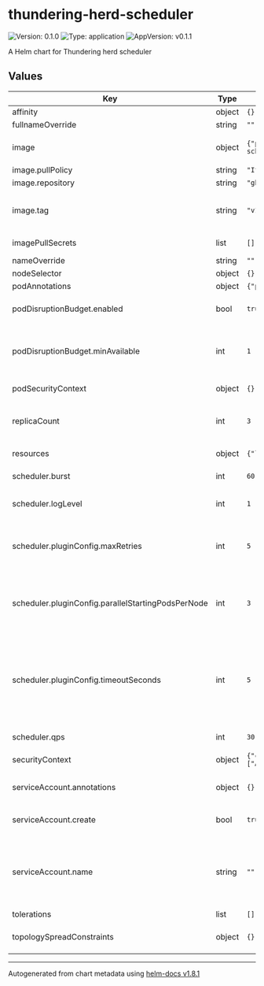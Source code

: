 # thundering-herd-scheduler

![Version: 0.1.0](https://img.shields.io/badge/Version-0.1.0-informational?style=flat-square) ![Type: application](https://img.shields.io/badge/Type-application-informational?style=flat-square) ![AppVersion: v0.1.1](https://img.shields.io/badge/AppVersion-v0.1.1-informational?style=flat-square)

A Helm chart for Thundering herd scheduler

## Values

| Key | Type | Default                                                                                                                   | Description |
|-----|------|---------------------------------------------------------------------------------------------------------------------------|-------------|
| affinity | object | `{}`                                                                                                                      | Afinity for pods |
| fullnameOverride | string | `""`                                                                                                                      | Full name override |
| image | object | `{"pullPolicy":"IfNotPresent","repository":"ghcr.io/dbschenker/thundering-herd-scheduler","tag":"v1.29-0"}`               | Thundering-herd-scheduler container image settings |
| image.pullPolicy | string | `"IfNotPresent"`                                                                                                          | Image pull policy |
| image.repository | string | `"ghcr.io/dbschenker/thundering-herd-scheduler"`                                                                          | Registry address |
| image.tag | string | `"v1.29-0"`                                                                                                               | Image tag. Overrides the image tag whose default is the chart appVersion. |
| imagePullSecrets | list | `[]`                                                                                                                      | Map with names of image pull secrets |
| nameOverride | string | `""`                                                                                                                      | Name override |
| nodeSelector | object | `{}`                                                                                                                      | Node selector |
| podAnnotations | object | `{"prometheus.io/port":"10251","prometheus.io/scheme":"http","prometheus.io/scrape":"true"}`                              | Pod annotations |
| podDisruptionBudget.enabled | bool | `true`                                                                                                                    | Controls if PodDisruptionBadget object is created |
| podDisruptionBudget.minAvailable | int | `1`                                                                                                                       | Pod disruption budget - minAvailable. Enforces that at least one pod is available. |
| podSecurityContext | object | `{}`                                                                                                                      | Pod securoty context |
| replicaCount | int | `3`                                                                                                                       | Thundering-herd-scheduler replica count. By default it is set to 3. |
| resources | object | `{"limits":{"cpu":"250m","memory":"768Mi"},"requests":{"cpu":"100m","memory":"300Mi"}}`                                   | Resource limit and request settings |
| scheduler.burst | int | `60`                                                                                                                      | burst rate limiter setting |
| scheduler.logLevel | int | `1`                                                                                                                       | Thundering-herd-scheduler logging level |
| scheduler.pluginConfig.maxRetries | int | `5`                                                                                                                       | How many times a pod can run through the process before it anyway get's scheduled |
| scheduler.pluginConfig.parallelStartingPodsPerNode | int | `3`                                                                                                                       | How many pods should get scheduled in parallel before pods are moved into waiting state |
| scheduler.pluginConfig.timeoutSeconds | int | `5`                                                                                                                       | Based on how many times the pod was attempted to be scheduled using the scheduler, a wait is implemented with the following rule timeoutSeconds^2 * retries |
| scheduler.qps | int | `30`                                                                                                                      | qps rate limiter setting |
| securityContext | object | `{"capabilities":{"drop":["ALL"]},"privileged":false,"readOnlyRootFilesystem":true,"runAsNonRoot":true,"runAsUser":1000}` | Security context settings |
| serviceAccount.annotations | object | `{}`                                                                                                                      | Annotations to add to the service account |
| serviceAccount.create | bool | `true`                                                                                                                    | Specifies whether a service account should be created |
| serviceAccount.name | string | `""`                                                                                                                      | The name of the service account to use. If not set and create is true, a name is generated using the fullname template |
| tolerations | list | `[]`                                                                                                                      | Tolerations |
| topologySpreadConstraints | object | `{}`                                                                                                                      | Pod's topology spread constraint settings. |

----------------------------------------------
Autogenerated from chart metadata using [helm-docs v1.8.1](https://github.com/norwoodj/helm-docs/releases/v1.8.1)
